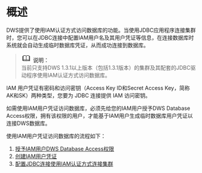 # 概述<a name="dws_01_0134"></a>

DWS提供了使用IAM认证方式访问数据库的功能。当使用JDBC应用程序连接集群时，您可以在JDBC连接中配置IAM用户名及其用户凭证等信息，在连接数据库时系统就会自动生成临时数据库凭证，从而成功连接到数据库。

>![](public_sys-resources/icon-note.gif) **说明：**   
>当前只支持DWS 1.3.1以上版本（包括1.3.1版本）的集群及其配套的JDBC驱动程序使用IAM认证方式访问数据库。  

IAM 用户凭证有密码和访问密钥（Access Key ID和Secret Access Key，简称AK和SK）两种类型，您要为 JDBC 连接提供 IAM 访问密钥。

如需使用IAM用户凭证访问数据库，必须先给您的IAM用户授予DWS Database Access权限，拥有该权限的用户，才能基于IAM用户生成临时数据库用户凭证以连接DWS数据库。

使用IAM用户凭证访问数据库的流程如下：

1.  [授予IAM用户DWS Database Access权限](授予iam用户dws-database-access权限.md)
2.  [创建IAM用户凭证](创建iam用户凭证.md)
3.  [配置JDBC连接使用IAM认证方式连接集群](配置jdbc连接使用iam认证方式连接集群.md)

